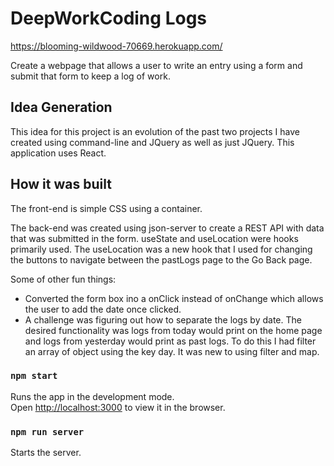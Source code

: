 # DeepWorkCoding Logs

https://blooming-wildwood-70669.herokuapp.com/

Create a webpage that allows a user to write an entry using a form and submit that form to keep a log of 
work. 

## Idea Generation

This idea for this project is an evolution of the past two projects I have created using command-line and JQuery as well 
as just JQuery. This application uses React. 

## How it was built

The front-end is simple CSS using a container. 

The back-end was created using json-server to create a REST API with data that was submitted in the form. 
useState and useLocation were hooks primarily used. The useLocation was a new hook that I used for changing the buttons to navigate 
between the pastLogs page to the Go Back page. 

Some of other fun things:
* Converted the form box ino a onClick instead of onChange which allows the user to add the date once clicked.
* A challenge was figuring out how to separate the logs by date. The desired functionality was logs from today would print on the home page and logs from yesterday would print as past logs. To do this I had filter an array of object using the key day. It was new to using filter and map. 



### `npm start`

Runs the app in the development mode.\
Open [http://localhost:3000](http://localhost:3000) to view it in the browser.


### `npm run server`

Starts the server. 



